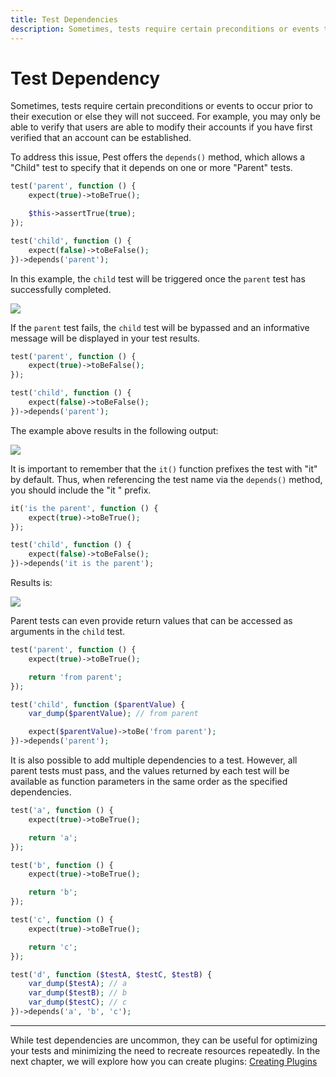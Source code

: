 ```yaml
---
title: Test Dependencies
description: Sometimes, tests require certain preconditions or events to occur prior to their execution or else they will not succeed. For example, you may only be able to verify that users are able to modify their accounts if you have first verified that an account can be established.
---
```


# Test Dependency

Sometimes, tests require certain preconditions or events to occur prior to their execution or else they will not succeed. For example, you may only be able to verify that users are able to modify their accounts if you have first verified that an account can be established.

To address this issue, Pest offers the `depends()` method, which allows a "Child" test to specify that it depends on one or more "Parent" tests.

```php
test('parent', function () {
    expect(true)->toBeTrue();

    $this->assertTrue(true);
});

test('child', function () {
    expect(false)->toBeFalse();
})->depends('parent');
```

In this example, the `child` test will be triggered once the `parent` test has successfully completed.

<div class="code-snippet">
    <img src="/assets/img/depends.webp?1" style="--lines: 6" />
</div>

If the `parent` test fails, the `child` test will be bypassed and an informative message will be displayed in your test results.

```php
test('parent', function () {
    expect(true)->toBeFalse();
});

test('child', function () {
    expect(false)->toBeFalse();
})->depends('parent');
```

The example above results in the following output:

<div class="code-snippet">
    <img src="/assets/img/depends-fail.webp?1" style="--lines: 3" />
</div>

It is important to remember that the `it()` function prefixes the test with "it" by default. Thus, when referencing the test name via the `depends()` method, you should include the "it " prefix.

```php
it('is the parent', function () {
    expect(true)->toBeTrue();
});

test('child', function () {
    expect(false)->toBeFalse();
})->depends('it is the parent');
```

Results is:

<div class="code-snippet">
    <img src="/assets/img/depends-pass.webp?1" style="--lines: 6" />
</div>

Parent tests can even provide return values that can be accessed as arguments in the `child` test.

```php
test('parent', function () {
    expect(true)->toBeTrue();

    return 'from parent';
});

test('child', function ($parentValue) {
    var_dump($parentValue); // from parent

    expect($parentValue)->toBe('from parent');
})->depends('parent');
```

It is also possible to add multiple dependencies to a test. However, all parent tests must pass, and the values returned by each test will be available as function parameters in the same order as the specified dependencies.

```php
test('a', function () {
    expect(true)->toBeTrue();

    return 'a';
});

test('b', function () {
    expect(true)->toBeTrue();

    return 'b';
});

test('c', function () {
    expect(true)->toBeTrue();

    return 'c';
});

test('d', function ($testA, $testC, $testB) {
    var_dump($testA); // a
    var_dump($testB); // b
    var_dump($testC); // c
})->depends('a', 'b', 'c');
```

---

While test dependencies are uncommon, they can be useful for optimizing your tests and minimizing the need to recreate resources repeatedly. In the next chapter, we will explore how you can create plugins: [Creating Plugins](/docs/creating-plugins)
